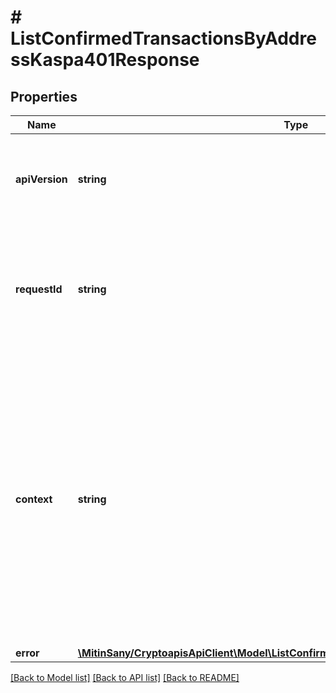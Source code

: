 # # ListConfirmedTransactionsByAddressKaspa401Response

## Properties

Name | Type | Description | Notes
------------ | ------------- | ------------- | -------------
**apiVersion** | **string** | Specifies the version of the API that incorporates this endpoint. |
**requestId** | **string** | Defines the ID of the request. The &#x60;requestId&#x60; is generated by Crypto APIs and it&#39;s unique for every request. |
**context** | **string** | In batch situations the user can use the context to correlate responses with requests. This property is present regardless of whether the response was successful or returned as an error. &#x60;context&#x60; is specified by the user. | [optional]
**error** | [**\MitinSany/CryptoapisApiClient\Model\ListConfirmedTransactionsByAddressKaspaE401**](ListConfirmedTransactionsByAddressKaspaE401.md) |  |

[[Back to Model list]](../../README.md#models) [[Back to API list]](../../README.md#endpoints) [[Back to README]](../../README.md)
